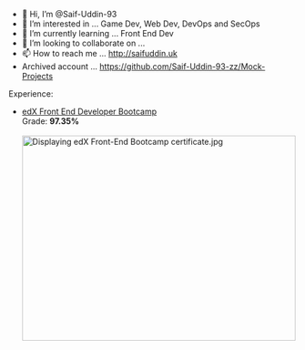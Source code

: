 - 👋 Hi, I’m @Saif-Uddin-93
- 👀 I’m interested in ... Game Dev, Web Dev, DevOps and SecOps
- 🌱 I’m currently learning ... Front End Dev
- 💞️ I’m looking to collaborate on ... 
- 📫 How to reach me ... http://saifuddin.uk
- Archived account ... https://github.com/Saif-Uddin-93-zz/Mock-Projects

Experience:<br />
<ul>
  <li>
  <a href="https://skillsbootcamp.credential.getsmarter.com/71d6e16e-7bd2-48f5-89b5-e43e7f098fdd">edX Front End Developer Bootcamp</a>
  <br />
  Grade: <strong>97.35%</strong>
  <br />
  <br />
  <img src="https://lh3.googleusercontent.com/u/0/drive-viewer/AKGpihaI4URm6zDzyNaWv1Q2HZ4nqov9KN5c8SGhWGmFMCIMVM-S5APpkKtd1ZhiXnZJD-9Z9W22ebDaNAxzaI5vjrTPbInuig=w2560-h1278" width="480" height="360" alt="Displaying edX Front-End Bootcamp certificate.jpg" aria-hidden="true">
  </li>
</ul>
<!---
Saif-Uddin-93/Saif-Uddin-93 is a ✨ special ✨ repository because its `README.md` (this file) appears on your GitHub profile.
You can click the Preview link to take a look at your changes.
--->
